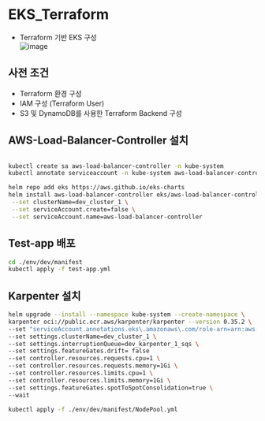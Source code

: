 # EKS_Terraform

- Terraform 기반 EKS 구성  
![image](https://user-images.githubusercontent.com/43159901/224625063-caeda862-c05f-43ca-9afb-7c2722264198.png)

## 사전 조건
- Terraform 환경 구성
- IAM 구성 (Terraform User)
- S3 및 DynamoDB를 사용한 Terraform Backend 구성

## AWS-Load-Balancer-Controller 설치
```bash

kubectl create sa aws-load-balancer-controller -n kube-system
kubectl annotate serviceaccount -n kube-system aws-load-balancer-controller eks.amazonaws.com/role-arn=arn:aws:iam::<ACCOUNT_ID>:role/irsa_aws_load_balancer_controller

helm repo add eks https://aws.github.io/eks-charts
helm install aws-load-balancer-controller eks/aws-load-balancer-controller -n kube-system \
 --set clusterName=dev_cluster_1 \
 --set serviceAccount.create=false \
 --set serviceAccount.name=aws-load-balancer-controller
```

## Test-app 배포
```bash
cd ./env/dev/manifest
kubectl apply -f test-app.yml
```


## Karpenter 설치
```bash
helm upgrade --install --namespace kube-system --create-namespace \
karpenter oci://public.ecr.aws/karpenter/karpenter --version 0.35.2 \
--set "serviceAccount.annotations.eks\.amazonaws\.com/role-arn=arn:aws:iam::<ACCOUNT_ID>:role/irsa_karpenter_controller" \
--set settings.clusterName=dev_cluster_1 \
--set settings.interruptionQueue=dev_karpenter_1_sqs \
--set settings.featureGates.drift= false
--set controller.resources.requests.cpu=1 \
--set controller.resources.requests.memory=1Gi \
--set controller.resources.limits.cpu=1 \
--set controller.resources.limits.memory=1Gi \
--set settings.featureGates.spotToSpotConsolidation=true \
--wait

kubectl apply -f ./env/dev/manifest/NodePool.yml
```



